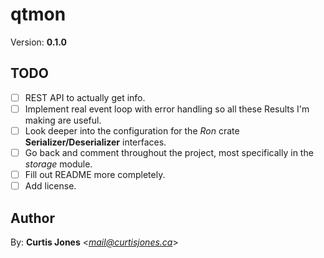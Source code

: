 # qtmon
Version: **0.1.0**

## TODO

* [ ] REST API to actually get info.
* [ ] Implement real event loop with error handling so all these Results I'm making are useful.
* [ ] Look deeper into the configuration for the *Ron* crate **Serializer/Deserializer** interfaces.
* [ ] Go back and comment throughout the project, most specifically in the *storage* module.
* [ ] Fill out README more completely.
* [ ] Add license.

## Author

By: **Curtis Jones** <*mail@curtisjones.ca*>
